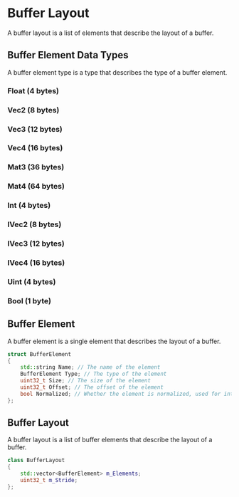 # Buffer Layout

A buffer layout is a list of elements that describe the layout of a buffer.

## Buffer Element Data Types

A buffer element type is a type that describes the type of a buffer element.

### Float (4 bytes)

### Vec2 (8 bytes)

### Vec3 (12 bytes)

### Vec4 (16 bytes)

### Mat3 (36 bytes)

### Mat4 (64 bytes)

### Int (4 bytes)

### IVec2 (8 bytes)

### IVec3 (12 bytes)

### IVec4 (16 bytes)

### Uint (4 bytes)

### Bool (1 byte)


## Buffer Element

A buffer element is a single element that describes the layout of a buffer.

```cpp
struct BufferElement
{
    std::string Name; // The name of the element
    BufferElement Type; // The type of the element
    uint32_t Size; // The size of the element
    uint32_t Offset; // The offset of the element
    bool Normalized; // Whether the element is normalized, used for integer types. Which means that the value will be clamped between 0 and 1.
};
```

## Buffer Layout

A buffer layout is a list of buffer elements that describe the layout of a buffer.

```cpp
class BufferLayout
{
    std::vector<BufferElement> m_Elements;
    uint32_t m_Stride;
};
```



